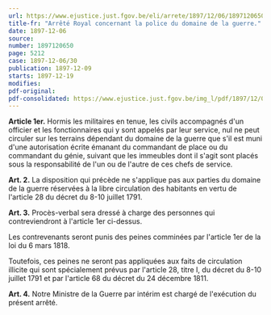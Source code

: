 ```yaml
---
url: https://www.ejustice.just.fgov.be/eli/arrete/1897/12/06/1897120650/justel
title-fr: "Arrêté Royal concernant la police du domaine de la guerre."
date: 1897-12-06
source:
number: 1897120650
page: 5212
case: 1897-12-06/30
publication: 1897-12-09
starts: 1897-12-19
modifies:
pdf-original:
pdf-consolidated: https://www.ejustice.just.fgov.be/img_l/pdf/1897/12/06/1897120650_F.pdf
---
```


**Article 1er.** Hormis les militaires en tenue, les civils accompagnés d'un officier et les fonctionnaires qui y sont appelés par leur service, nul ne peut circuler sur les terrains dépendant du domaine de la guerre que s'il est muni d'une autorisation écrite émanant du commandant de place ou du commandant du génie, suivant que les immeubles dont il s'agit sont placés sous la responsabilité de l'un ou de l'autre de ces chefs de service.

**Art. 2.** La disposition qui précède ne s'applique pas aux parties du domaine de la guerre réservées à la libre circulation des habitants en vertu de l'article 28 du décret du 8-10 juillet 1791.

**Art. 3.** Procès-verbal sera dressé à charge des personnes qui contreviendront à l'article 1er ci-dessus.

Les contrevenants seront punis des peines comminées par l'article 1er de la loi du 6 mars 1818.

Toutefois, ces peines ne seront pas appliquées aux faits de circulation illicite qui sont spécialement prévus par l'article 28, titre I, du décret du 8-10 juillet 1791 et par l'article 68 du décret du 24 décembre 1811.

**Art. 4.** Notre Ministre de la Guerre par intérim est chargé de l'exécution du présent arrêté.
